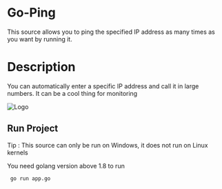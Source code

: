 
# Go-Ping

This source allows you to ping the specified IP address as many times as you want by running it.


# Description
You can automatically enter a specific IP address and call it in large numbers. It can be a cool thing for monitoring

![Logo](https://i.morioh.com/210305/b055ac45.webp)


## Run Project

Tip : This source can only be run on Windows, it does not run on Linux kernels


You need golang version above 1.8 to run

```golang
 go run app.go
```

